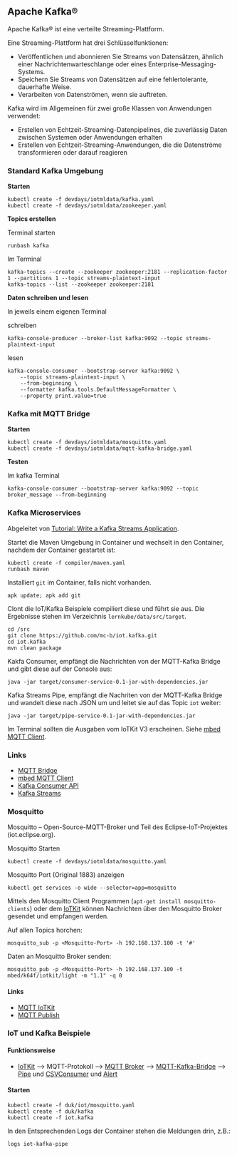 Apache Kafka®
-------------

Apache Kafka® ist eine verteilte Streaming-Plattform.

Eine Streaming-Plattform hat drei Schlüsselfunktionen:

* Veröffentlichen und abonnieren Sie Streams von Datensätzen, ähnlich einer Nachrichtenwarteschlange oder eines Enterprise-Messaging-Systems.
* Speichern Sie Streams von Datensätzen auf eine fehlertolerante, dauerhafte Weise.
* Verarbeiten von Datenströmen, wenn sie auftreten.

Kafka wird im Allgemeinen für zwei große Klassen von Anwendungen verwendet:

* Erstellen von Echtzeit-Streaming-Datenpipelines, die zuverlässig Daten zwischen Systemen oder Anwendungen erhalten
* Erstellen von Echtzeit-Streaming-Anwendungen, die die Datenströme transformieren oder darauf reagieren

### Standard Kafka Umgebung

**Starten**

	kubectl create -f devdays/iotmldata/kafka.yaml
	kubectl create -f devdays/iotmldata/zookeeper.yaml
	
**Topics erstellen**

Terminal starten

	runbash kafka

Im Terminal
	
	kafka-topics --create --zookeeper zookeeper:2181 --replication-factor 1 --partitions 1 --topic streams-plaintext-input	
	kafka-topics --list --zookeeper zookeeper:2181

**Daten schreiben und lesen**

In jeweils einem eigenen Terminal

schreiben

	kafka-console-producer --broker-list kafka:9092 --topic streams-plaintext-input

lesen

	kafka-console-consumer --bootstrap-server kafka:9092 \
	    --topic streams-plaintext-input \
	    --from-beginning \
	    --formatter kafka.tools.DefaultMessageFormatter \
	    --property print.value=true 

### Kafka mit MQTT Bridge

**Starten**

	kubectl create -f devdays/iotmldata/mosquitto.yaml
	kubectl create -f devdays/iotmldata/mqtt-kafka-bridge.yaml

**Testen**

Im kafka Terminal

	kafka-console-consumer --bootstrap-server kafka:9092 --topic broker_message --from-beginning

### Kafka Microservices

Abgeleitet von [Tutorial: Write a Kafka Streams Application](https://kafka.apache.org/20/documentation/streams/tutorial).

Startet die Maven Umgebung in Container und wechselt in den Container, nachdem der Container gestartet ist:

	kubectl create -f compiler/maven.yaml
	runbash maven
	
Installiert `git` im Container, falls nicht vorhanden.

	apk update; apk add git

Clont die IoT/Kafka Beispiele compiliert diese und führt sie aus. Die Ergebnisse stehen im Verzeichnis `lernkube/data/src/target`.

	cd /src
	git clone https://github.com/mc-b/iot.kafka.git
	cd iot.kafka
	mvn clean package
	
Kakfa Consumer, empfängt die Nachrichten von der MQTT-Kafka Bridge und gibt diese auf der Console aus:
	
	java -jar target/consumer-service-0.1-jar-with-dependencies.jar
	
Kafka Streams Pipe, empfängt die Nachriten von der MQTT-Kafka Bridge und wandelt diese nach JSON um und leitet sie auf das Topic `iot` weiter:
	
	java -jar target/pipe-service-0.1-jar-with-dependencies.jar
    
Im Terminal sollten die Ausgaben vom IoTKit V3 erscheinen. Siehe [mbed MQTT Client](https://os.mbed.com/teams/mqtt/code/HelloMQTT/).

### Links

* [MQTT Bridge](https://hub.docker.com/r/devicexx/mqtt-kafka-bridge/)
* [mbed MQTT Client](https://os.mbed.com/teams/mqtt/code/HelloMQTT/)
* [Kafka Consumer API](https://kafka.apache.org/20/javadoc/index.html?org/apache/kafka/clients/consumer/KafkaConsumer.html)
* [Kafka Streams](https://kafka.apache.org/documentation/streams/)

### Mosquitto

Mosquitto – Open-Source-MQTT-Broker und Teil des Eclipse-IoT-Projektes (iot.eclipse.org).

Mosquitto Starten

	kubectl create -f devdays/iotmldata/mosquitto.yaml
	
Mosquitto Port (Original 1883) anzeigen  	

	kubectl get services -o wide --selector=app=mosquitto

Mittels den Mosquitto Client Programmen (`apt-get install mosquitto-clients`) oder dem [IoTKit](https://github.com/mc-b/IoTKitV3) können Nachrichten über den Mosquitto Broker gesendet und empfangen werden.

Auf allen Topics horchen:

	mosquitto_sub -p <Mosquitto-Port> -h 192.168.137.100 -t '#'

Daten an Mosquitto Broker senden:

	mosquitto_pub -p <Mosquitto-Port> -h 192.168.137.100 -t mbed/k64f/iotkit/light -m "1.1" -q 0	

#### Links

* [MQTT IoTKit](https://github.com/mc-b/IoTKitV2/tree/master/mqtt)
* [MQTT Publish](https://github.com/mc-b/IoTKitV2/blob/master/mqtt/MQTTPublish)

### IoT und Kafka Beispiele

#### Funktionsweise

* [IoTKit](https://github.com/mc-b/iotkitv3) --> MQTT-Protokoll --> [MQTT Broker](https://mosquitto.org/) --> [MQTT-Kafka-Bridge](https://github.com/jacklund/mqttKafkaBridge) 
--> [Pipe](https://github.com/mc-b/iot.kafka/blob/master/src/main/java/ch/mc_b/iot/kafka/Pipe.java) und [CSVConsumer](https://github.com/mc-b/iot.kafka/blob/master/src/main/java/ch/mc_b/iot/kafka/CSVConsumer.java) und [Alert](https://github.com/mc-b/iot.kafka/blob/master/src/main/java/ch/mc_b/iot/kafka/AlertConsumer.java) 

#### Starten

	kubectl create -f duk/iot/mosquitto.yaml
	kubectl create -f duk/kafka
	kubectl create -f iot.kafka
	
In den Entsprechenden Logs der Container stehen die Meldungen drin, z.B.:

	logs iot-kafka-pipe
